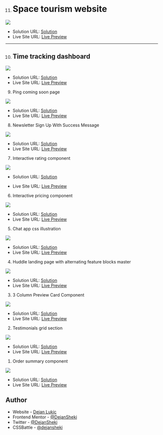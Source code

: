 11. <h1>Space tourism website</h1>

![](./space-tourism-website-main/assets/shared/screenshot.png)

- Solution URL: [Solution](https://github.com/DejanSheki/FrontendMentor-challenges/tree/main/space-tourism-website-main)
- Live Site URL: [Live Preview](https://dejansheki.github.io/FrontendMentor-challenges/space-tourism-website-main/)

<hr>

10. <h2>Time tracking dashboard</h2>

![](./time-tracking-dashboard-main/images/screenshot.png)

- Solution URL: [Solution](https://github.com/DejanSheki/FrontendMentor-challenges/tree/main/time-tracking-dashboard-main)
- Live Site URL: [Live Preview](https://dejansheki.github.io/FrontendMentor-challenges/time-tracking-dashboard-main/)

9. Ping coming soon page

![](./ping-coming-soon-page-master/images/screenshot.png)

- Solution URL: [Solution](https://github.com/DejanSheki/FrontendMentor-challenges/tree/main/ping-coming-soon-page-master)
- Live Site URL: [Live Preview](https://dejansheki.github.io/FrontendMentor-challenges/ping-coming-soon-page-master/)

8. Newsletter Sign Up With Success Message

![](./newsletter-sign-up-with-success-message-main/assets/images/screenshot.png)

- Solution URL: [Solution](https://github.com/DejanSheki/FrontendMentor-challenges/tree/main/newsletter-sign-up-with-success-message-main)
- Live Site URL: [Live Preview](https://dejansheki.github.io/FrontendMentor-challenges/newsletter-sign-up-with-success-message-main/)

7. Interactive rating component

![](./interactive-rating-component-main/images/screenshot.png)

- Solution URL: [Solution](https://github.com/DejanSheki/FrontendMentor-challenges/tree/main/interactive-rating-component-main)

- Live Site URL: [Live Preview](https://dejansheki.github.io/FrontendMentor-challenges/interactive-rating-component-main)

6. Interactive pricing component

![](./interactive-pricing-component-main/images/screenshot.png)

- Solution URL: [Solution](https://github.com/DejanSheki/FrontendMentor-challenges/tree/main/interactive-pricing-component-main)
- Live Site URL: [Live Preview](https://dejansheki.github.io/FrontendMentor-challenges/interactive-pricing-component-main/)

5. Chat app css illustration

![](./chat-app-css-illustration-master/images/screenshot.png)

- Solution URL: [Solution](https://github.com/DejanSheki/FrontendMentor-challenges/tree/main/chat-app-css-illustration-master)
- Live Site URL: [Live Preview](https://dejansheki.github.io/FrontendMentor-challenges/chat-app-css-illustration-master/)

4. Huddle landing page with alternating feature blocks master

![](./huddle-landing-page-with-alternating-feature-blocks-master/images/screenshot.png)

- Solution URL: [Solution](https://github.com/DejanSheki/FrontendMentor-challenges/tree/main/huddle-landing-page-with-alternating-feature-blocks-master)
- Live Site URL: [Live Preview](https://dejansheki.github.io/FrontendMentor-challenges/huddle-landing-page-with-alternating-feature-blocks-master/)

3. 3 Column Preview Card Component

![](./3-column-preview-card-component-main/images/screenshot.png)

- Solution URL: [Solution](https://github.com/DejanSheki/FrontendMentor-challenges/tree/main/3-column-preview-card-component-main)
- Live Site URL: [Live Preview](https://dejansheki.github.io/FrontendMentor-challenges/3-column-preview-card-component-main/)

2. Testimonials grid section

![](./testimonials-grid-section-main/images/screenshot.png)

- Solution URL: [Solution](https://github.com/DejanSheki/FrontendMentor-challenges/tree/main/testimonials-grid-section-main)
- Live Site URL: [Live Preview](https://dejansheki.github.io/FrontendMentor-challenges/testimonials-grid-section-main/)

1. Order summary component

![](./order-summary-component-main/images/screenshot.png)

- Solution URL: [Solution](https://github.com/DejanSheki/FrontendMentor-challenges/tree/main/order-summary-component-main)
- Live Site URL: [Live Preview](https://dejansheki.github.io/FrontendMentor-challenges/order-summary-component-main/)

## Author

- Website - [Dejan Lukic](https://www.dejanlukic.com)
- Frontend Mentor - [@DejanSheki](https://www.frontendmentor.io/profile/DejanSheki)
- Twitter - [@DejanSheki](https://twitter.com/DejanSheki)
- CSSBattle - [@dejansheki](https://cssbattle.dev/player/dejansheki)
